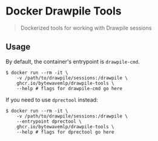 # Docker Drawpile Tools

> Dockerized tools for working with Drawpile sessions

## Usage

By default, the container's entrypoint is `drawpile-cmd`.

```shell
$ docker run --rm -it \
	-v /path/to/drawpile/sessions:/drawpile \
	ghcr.io/bytewavemlp/drawpile-tools \
	--help # flags for drawpile-cmd go here
```

If you need to use `dprectool` instead:

```shell
$ docker run --rm -it \
	-v /path/to/drawpile/sessions:/drawpile \
	--entrypoint dprectool \
	ghcr.io/bytewavemlp/drawpile-tools \
	--help # flags for dprectool go here
```
